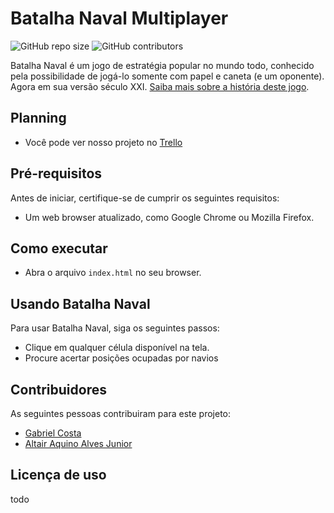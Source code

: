 # Batalha Naval Multiplayer

<!--- Exemplos de badges. Acesse https://shields.io para outras opções. Você pode querer incluir informações de dependencias, build, testes, licença, etc. --->

![GitHub repo size](https://img.shields.io/github/repo-size/hsborges/progweb-template)
![GitHub contributors](https://img.shields.io/github/contributors/hsborges/progweb-template)

Batalha Naval é um jogo de estratégia popular no mundo todo, conhecido pela possibilidade de jogá-lo somente com papel e caneta (e um oponente). Agora em sua versão século XXI. [Saiba mais sobre a história deste jogo](https://en.wikipedia.org/wiki/Battleship_(game)).

## Planning

- Você pode ver nosso projeto no [Trello](https://trello.com/b/H6AJ4LP3/batalha-naval-multiplayer)

## Pré-requisitos

Antes de iniciar, certifique-se de cumprir os seguintes requisitos:

- Um web browser atualizado, como Google Chrome ou Mozilla Firefox.

## Como executar

- Abra o arquivo `index.html` no seu browser.

## Usando Batalha Naval

Para usar Batalha Naval, siga os seguintes passos:

- Clique em qualquer célula disponível na tela.
- Procure acertar posições ocupadas por navios

## Contribuidores

As seguintes pessoas contribuiram para este projeto:

- [Gabriel Costa](https://github.com/gabcostasilva)
- [Altair Aquino Alves Junior](https://github.com/Zaltair-alves)

## Licença de uso

todo
